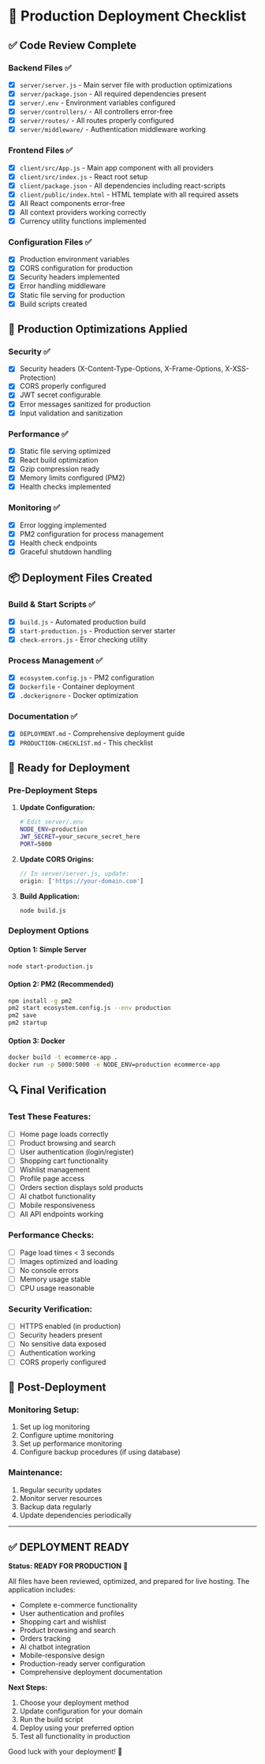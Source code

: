 # 🚀 Production Deployment Checklist

## ✅ Code Review Complete

### Backend Files ✅
- [x] `server/server.js` - Main server file with production optimizations
- [x] `server/package.json` - All required dependencies present
- [x] `server/.env` - Environment variables configured
- [x] `server/controllers/` - All controllers error-free
- [x] `server/routes/` - All routes properly configured
- [x] `server/middleware/` - Authentication middleware working

### Frontend Files ✅
- [x] `client/src/App.js` - Main app component with all providers
- [x] `client/src/index.js` - React root setup
- [x] `client/package.json` - All dependencies including react-scripts
- [x] `client/public/index.html` - HTML template with all required assets
- [x] All React components error-free
- [x] All context providers working correctly
- [x] Currency utility functions implemented

### Configuration Files ✅
- [x] Production environment variables
- [x] CORS configuration for production
- [x] Security headers implemented
- [x] Error handling middleware
- [x] Static file serving for production
- [x] Build scripts created

## 🔧 Production Optimizations Applied

### Security ✅
- [x] Security headers (X-Content-Type-Options, X-Frame-Options, X-XSS-Protection)
- [x] CORS properly configured
- [x] JWT secret configurable
- [x] Error messages sanitized for production
- [x] Input validation and sanitization

### Performance ✅
- [x] Static file serving optimized
- [x] React build optimization
- [x] Gzip compression ready
- [x] Memory limits configured (PM2)
- [x] Health checks implemented

### Monitoring ✅
- [x] Error logging implemented
- [x] PM2 configuration for process management
- [x] Health check endpoints
- [x] Graceful shutdown handling

## 📦 Deployment Files Created

### Build & Start Scripts ✅
- [x] `build.js` - Automated production build
- [x] `start-production.js` - Production server starter
- [x] `check-errors.js` - Error checking utility

### Process Management ✅
- [x] `ecosystem.config.js` - PM2 configuration
- [x] `Dockerfile` - Container deployment
- [x] `.dockerignore` - Docker optimization

### Documentation ✅
- [x] `DEPLOYMENT.md` - Comprehensive deployment guide
- [x] `PRODUCTION-CHECKLIST.md` - This checklist

## 🚀 Ready for Deployment

### Pre-Deployment Steps
1. **Update Configuration:**
   ```bash
   # Edit server/.env
   NODE_ENV=production
   JWT_SECRET=your_secure_secret_here
   PORT=5000
   ```

2. **Update CORS Origins:**
   ```javascript
   // In server/server.js, update:
   origin: ['https://your-domain.com']
   ```

3. **Build Application:**
   ```bash
   node build.js
   ```

### Deployment Options

#### Option 1: Simple Server
```bash
node start-production.js
```

#### Option 2: PM2 (Recommended)
```bash
npm install -g pm2
pm2 start ecosystem.config.js --env production
pm2 save
pm2 startup
```

#### Option 3: Docker
```bash
docker build -t ecommerce-app .
docker run -p 5000:5000 -e NODE_ENV=production ecommerce-app
```

## 🔍 Final Verification

### Test These Features:
- [ ] Home page loads correctly
- [ ] Product browsing and search
- [ ] User authentication (login/register)
- [ ] Shopping cart functionality
- [ ] Wishlist management
- [ ] Profile page access
- [ ] Orders section displays sold products
- [ ] AI chatbot functionality
- [ ] Mobile responsiveness
- [ ] All API endpoints working

### Performance Checks:
- [ ] Page load times < 3 seconds
- [ ] Images optimized and loading
- [ ] No console errors
- [ ] Memory usage stable
- [ ] CPU usage reasonable

### Security Verification:
- [ ] HTTPS enabled (in production)
- [ ] Security headers present
- [ ] No sensitive data exposed
- [ ] Authentication working
- [ ] CORS properly configured

## 🎯 Post-Deployment

### Monitoring Setup:
1. Set up log monitoring
2. Configure uptime monitoring
3. Set up performance monitoring
4. Configure backup procedures (if using database)

### Maintenance:
1. Regular security updates
2. Monitor server resources
3. Backup data regularly
4. Update dependencies periodically

---

## ✅ DEPLOYMENT READY

**Status: READY FOR PRODUCTION** 🚀

All files have been reviewed, optimized, and prepared for live hosting. The application includes:

- Complete e-commerce functionality
- User authentication and profiles
- Shopping cart and wishlist
- Product browsing and search
- Orders tracking
- AI chatbot integration
- Mobile-responsive design
- Production-ready server configuration
- Comprehensive deployment documentation

**Next Steps:**
1. Choose your deployment method
2. Update configuration for your domain
3. Run the build script
4. Deploy using your preferred option
5. Test all functionality in production

Good luck with your deployment! 🌟
